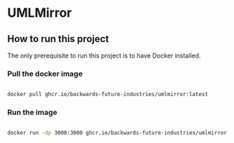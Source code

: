 # UMLMirror

## How to run this project

The only prerequisite to run this project is to have Docker installed. 

### Pull the docker image 

```bash

docker pull ghcr.io/backwards-future-industries/umlmirror:latest

```

### Run the image

```bash

docker run -dp 3000:3000 ghcr.io/backwards-future-industries/umlmirror:latest

```